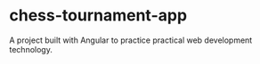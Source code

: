 # chess-tournament-app
A project built with Angular to practice practical web development technology.
